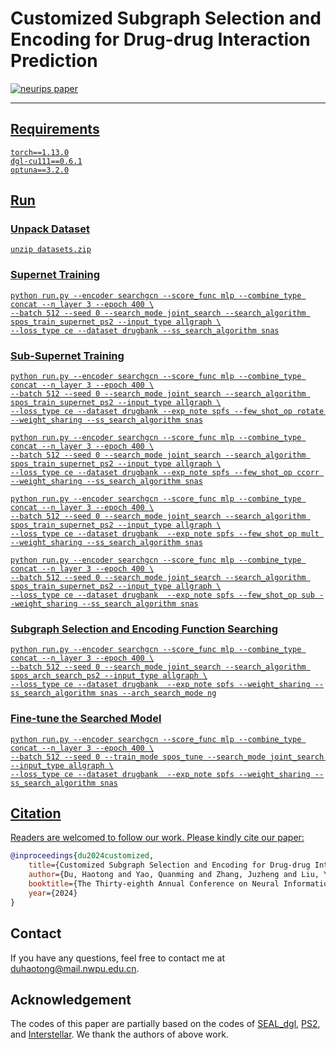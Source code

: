 # Customized Subgraph Selection and Encoding for Drug-drug Interaction Prediction

<p align="left">
<a href="https://neurips.cc/virtual/2024/poster/94377"><img src="https://img.shields.io/badge/NeurIPS%202024-Poster-brightgreen.svg" alt="neurips paper">
</p>

---

## Requirements

```sheel
torch==1.13.0
dgl-cu111==0.6.1
optuna==3.2.0
```

## Run

### Unpack Dataset
```shell
unzip datasets.zip
```

### Supernet Training
```shell
python run.py --encoder searchgcn --score_func mlp --combine_type concat --n_layer 3 --epoch 400 \
--batch 512 --seed 0 --search_mode joint_search --search_algorithm spos_train_supernet_ps2 --input_type allgraph \
--loss_type ce --dataset drugbank --ss_search_algorithm snas
```
### Sub-Supernet Training
```shell
python run.py --encoder searchgcn --score_func mlp --combine_type concat --n_layer 3 --epoch 400 \
--batch 512 --seed 0 --search_mode joint_search --search_algorithm spos_train_supernet_ps2 --input_type allgraph \
--loss_type ce --dataset drugbank --exp_note spfs --few_shot_op rotate --weight_sharing --ss_search_algorithm snas

python run.py --encoder searchgcn --score_func mlp --combine_type concat --n_layer 3 --epoch 400 \
--batch 512 --seed 0 --search_mode joint_search --search_algorithm spos_train_supernet_ps2 --input_type allgraph \
--loss_type ce --dataset drugbank --exp_note spfs --few_shot_op ccorr --weight_sharing --ss_search_algorithm snas

python run.py --encoder searchgcn --score_func mlp --combine_type concat --n_layer 3 --epoch 400 \
--batch 512 --seed 0 --search_mode joint_search --search_algorithm spos_train_supernet_ps2 --input_type allgraph \
--loss_type ce --dataset drugbank  --exp_note spfs --few_shot_op mult --weight_sharing --ss_search_algorithm snas

python run.py --encoder searchgcn --score_func mlp --combine_type concat --n_layer 3 --epoch 400 \
--batch 512 --seed 0 --search_mode joint_search --search_algorithm spos_train_supernet_ps2 --input_type allgraph \
--loss_type ce --dataset drugbank  --exp_note spfs --few_shot_op sub --weight_sharing --ss_search_algorithm snas
```
### Subgraph Selection and Encoding Function Searching
```shell
python run.py --encoder searchgcn --score_func mlp --combine_type concat --n_layer 3 --epoch 400 \
--batch 512 --seed 0 --search_mode joint_search --search_algorithm spos_arch_search_ps2 --input_type allgraph \
--loss_type ce --dataset drugbank  --exp_note spfs --weight_sharing --ss_search_algorithm snas --arch_search_mode ng
```

### Fine-tune the Searched Model
```shell
python run.py --encoder searchgcn --score_func mlp --combine_type concat --n_layer 3 --epoch 400 \
--batch 512 --seed 0 --train_mode spos_tune --search_mode joint_search --input_type allgraph \
--loss_type ce --dataset drugbank  --exp_note spfs --weight_sharing --ss_search_algorithm snas
```

## Citation

Readers are welcomed to follow our work. Please kindly cite our paper:

```bibtex
@inproceedings{du2024customized,
    title={Customized Subgraph Selection and Encoding for Drug-drug Interaction Prediction},
    author={Du, Haotong and Yao, Quanming and Zhang, Juzheng and Liu, Yang and Wang, Zhen},
    booktitle={The Thirty-eighth Annual Conference on Neural Information Processing Systems},
    year={2024}
}
```

## Contact
If you have any questions, feel free to contact me at [duhaotong@mail.nwpu.edu.cn](mailto:duhaotong@mail.nwpu.edu.cn).

## Acknowledgement

The codes of this paper are partially based on the codes of [SEAL_dgl](https://github.com/Smilexuhc/SEAL_dgl), [PS2](https://github.com/qiaoyu-tan/PS2), and [Interstellar](https://github.com/LARS-research/Interstellar). We thank the authors of above work.
